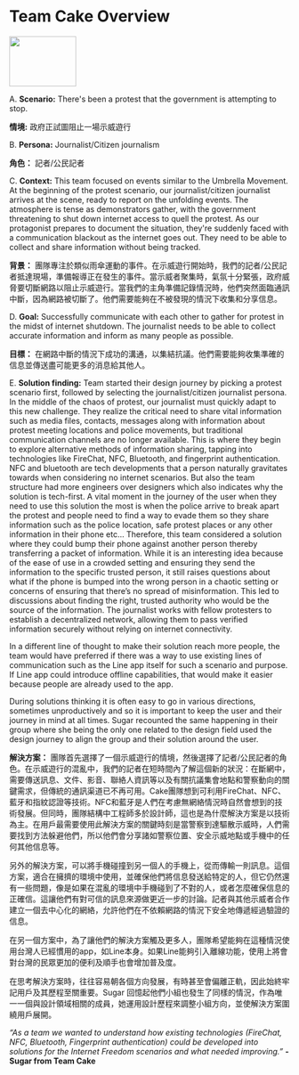 # Team Cake Overview

<p align="left">
  <img src="https://raw.githubusercontent.com/sprblm/The-Design-We-Open/refs/heads/main/Documenting%20Internet%20Shutdowns%20Workshop/graphics%20and%20illustrations/team%20foods/cake.png" height=90 width=120 />
</p>

A. **Scenario:** There's been a protest that the government is attempting to stop.

**情境:** 政府正試圖阻止一場示威遊行

B. **Persona:** Journalist/Citizen journalism

**角色：** 記者/公民記者

C. **Context:** This team focused on events similar to the Umbrella Movement. At the beginning of the protest scenario, our journalist/citizen journalist arrives at the scene, ready to report on the unfolding events. The atmosphere is tense as demonstrators gather, with the government threatening to shut down internet access to quell the protest. As our protagonist prepares to document the situation, they're suddenly faced with a communication blackout as the internet goes out. They need to be able to collect and share information without  being tracked.

**背景：** 團隊專注於類似雨傘運動的事件。在示威遊行開始時，我們的記者/公民記者抵達現場，準備報導正在發生的事件。當示威者聚集時，氣氛十分緊張，政府威脅要切斷網路以阻止示威遊行。當我們的主角準備記錄情況時，他們突然面臨通訊中斷，因為網路被切斷了。他們需要能夠在不被發現的情況下收集和分享信息。

D. **Goal:** Successfully communicate with each other to gather for protest in the midst of internet shutdown. The journalist needs to be able to collect accurate information and inform as many people as possible.

**目標：** 在網路中斷的情況下成功的溝通，以集結抗議。他們需要能夠收集準確的信息並傳送盡可能更多的消息給其他人。

E. **Solution finding:** Team started their design journey by picking a protest scenario first, followed by selecting the journalist/citizen journalist persona. In the middle of the chaos of protest, our journalist must quickly adapt to this new challenge. They realize the critical need to share vital information such as media files, contacts, messages along with information about protest meeting locations and police movements, but traditional communication channels are no longer available. This is where they begin to explore alternative methods of information sharing, tapping into technologies like FireChat, NFC, Bluetooth, and fingerprint authentication. NFC and bluetooth are tech developments that a person naturally gravitates towards when considering no internet scenarios. But also the team structure had more engineers over designers which also indicates why the solution is tech-first. A vital moment in the journey of the user when they need to use this solution the most is when the police arrive to break apart the protest and people need to find a way to evade them so they share information such as the police location, safe protest places or any other information in their phone etc… Therefore, this team considered a solution where they could bump their phone against another person thereby transferring a packet of information. While it is an interesting idea because of the ease of use in a crowded setting and ensuring they send the information to the specific trusted person, it still raises questions about what if the phone is bumped into the wrong person in a chaotic setting or concerns of ensuring that there’s no spread of misinformation. This led to discussions about finding the right, trusted authority who would be the source of the information. The journalist works with fellow protesters to establish a decentralized network, allowing them to pass verified information securely without relying on internet connectivity.

In a different line of thought to make their solution reach more people, the team would have preferred if there was a way to use existing lines of communication such as the Line app itself for such a scenario and purpose. If Line app could introduce offline capabilities, that would make it easier because people are already used to the app. 

During solutions thinking it is often easy to go in various directions, sometimes unproductively and so it is important to keep the user and their journey in mind at all times. Sugar recounted the same happening in their group where she being the only one related to the design field used the design journey to align the group and their solution around the user. 

**解決方案：** 團隊首先選擇了一個示威遊行的情境，然後選擇了記者/公民記者的角色。在示威遊行的混亂中，我們的記者在短時間內了解這個新的狀況：在斷網中，需要傳送訊息、文件、影音、聯絡人資訊等以及有關抗議集會地點和警察動向的關鍵需求，但傳統的通訊渠道已不再可用。Cake團隊想到可利用FireChat、NFC、藍牙和指紋認證等技術。NFC和藍牙是人們在考慮無網絡情況時自然會想到的技術發展。但同時，團隊結構中工程師多於設計師，這也是為什麼解決方案是以技術為主。在用戶最需要使用此解決方案的關鍵時刻是當警察到達驅散示威時，人們需要找到方法躲避他們，所以他們會分享諸如警察位置、安全示威地點或手機中的任何其他信息等。

另外的解決方案，可以將手機碰撞到另一個人的手機上，從而傳輸一則訊息。這個方案，適合在擁擠的環境中使用，並確保他們將信息發送給特定的人，但它仍然還有一些問題，像是如果在混亂的環境中手機碰到了不對的人，或者怎麼確保信息的正確信。這讓他們有對可信的訊息來源做更近一步的討論。記者與其他示威者合作建立一個去中心化的網絡，允許他們在不依賴網路的情況下安全地傳遞經過驗證的信息。

在另一個方案中，為了讓他們的解決方案觸及更多人，團隊希望能夠在這種情況使用台灣人已經慣用的app，如Line本身。如果Line能夠引入離線功能，使用上將會對台灣的民眾更加的便利及順手也會增加普及度。

在思考解決方案時，往往容易朝各個方向發展，有時甚至會偏離正軌，因此始終牢記用戶及其歷程至關重要。Sugar 回憶起他們小組也發生了同樣的情況，作為唯一一個與設計領域相關的成員，她運用設計歷程來調整小組方向，並使解決方案圍繞用戶展開。

_“As a team we wanted to understand how existing technologies (FireChat, NFC, Bluetooth, Fingerprint authentication) could be developed into solutions for the Internet Freedom scenarios and what needed improving.”_ **- Sugar from Team Cake**
